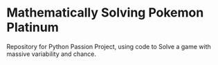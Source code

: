 # Mathematically Solving Pokemon Platinum
Repository for Python Passion Project, using code to Solve a game with massive variability and chance. 

